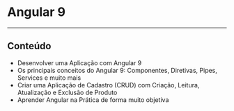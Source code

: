<h1>Angular 9</h1>

<hr/>
<h2>Conteúdo</h2>

<ul>
  <li>Desenvolver uma Aplicação com Angular 9</li>
  <li>Os principais conceitos do Angular 9: Componentes, Diretivas, Pipes, Services e muito mais</li>
  <li>Criar uma Aplicação de Cadastro (CRUD) com Criação, Leitura, Atualização e Exclusão de Produto</li>
  <li>Aprender Angular na Prática de forma muito objetiva</li>
<ul>







